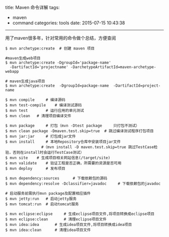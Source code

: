 title: Maven 命令详解
tags:
  - maven
  - command
categories: tools
date: 2015-07-15 10:43:38
---

用了maven很多年，针对常用的命令做个总结，方便查阅

    $ mvn archetype:create	# 创建 maven 项目

    #maven生成web项目
    $ mvn archetype:create -DgroupId='package-name' 
      -DartifactId='projectname' -DarchetypeArtifactId=maven-archetype-webapp

    # maven生成java项目
    $ mvn archetype:create  -DgroupId=package-name  -DartifactId=project-name  

    $ mvn compile     # 编译源码
    $ mvn test-compile    # 编译测试源码
    $ mvn test        # 运行应用的单元测试
    $ mvn clean   # 清理项目编译文件

<!-- more -->

    $ mvn package     # 打包（mvn -Dtest package     只打包不测试）
    $ mvn clean package -Dmaven.test.skip=true  # 跳过编译测试程序打包项目
    $ mvn jar:jar     # 打包成jar文件
    $ mvn install     # 本地Repository仓库中安装项目jar文件
                    #（mvn install -D maven.test.skip=true 跳过TestCase检验，否则在install时会运行TestCase测试）
    $ mvn site    # 生成项目相关网站信息(/target/site)
    $ mvn validate    # 验证工程是否正确，所需要的资源是否可用
    $ mvn deploy      # 发布项目

    $ mvn dependency:sources      # 下载依赖包的源码
    $ mvn dependency:resolve -Dclassifier=javadoc     # 下载依赖包的javadoc

    # 启动服务前需执行mvn package及配置相应插件
    $ mvn jetty:run   # 启动jetty服务
    $ mvn tomcat:run  # 启动tomcat服务

    $ mvn eclipse:eclipse     # 生成eclipse项目文件,将项目转换成eclipse项目
    $ mvn eclipse:clean       # 清理eclipse项目文件
    $ mvn idea:idea       # 生成idea项目文件,将项目转换成idea项目
    $ mvn idea:clean      # 清理idea项目文件